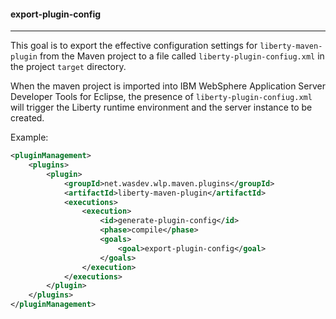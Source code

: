 #### export-plugin-config
---
This goal is to export the effective configuration settings for `liberty-maven-plugin` from the Maven project to a file called `liberty-plugin-confiug.xml` in the project `target` directory.

When the maven project is imported into IBM WebSphere Application Server Developer Tools for Eclipse, the presence of `liberty-plugin-confiug.xml` will trigger the Liberty runtime environment and the server instance to be created. 

Example:
```xml
<pluginManagement>
    <plugins>
        <plugin>
            <groupId>net.wasdev.wlp.maven.plugins</groupId>
            <artifactId>liberty-maven-plugin</artifactId>
            <executions>
                <execution>
                    <id>generate-plugin-config</id>
                    <phase>compile</phase>
                    <goals>
                        <goal>export-plugin-config</goal>
                    </goals>
                </execution>
            </executions>
        </plugin>
    </plugins>
</pluginManagement>

```

